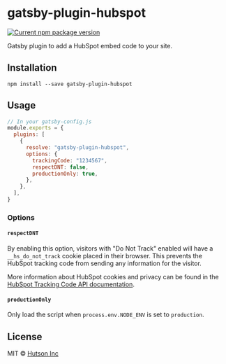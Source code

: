 # gatsby-plugin-hubspot

[![Current npm package version](https://img.shields.io/npm/v/gatsby-plugin-hubspot.svg)](https://www.npmjs.com/package/gatsby-plugin-hubspot)

Gatsby plugin to add a HubSpot embed code to your site.

## Installation

`npm install --save gatsby-plugin-hubspot`

## Usage

```js
// In your gatsby-config.js
module.exports = {
  plugins: [
    {
      resolve: "gatsby-plugin-hubspot",
      options: {
        trackingCode: "1234567",
        respectDNT: false,
        productionOnly: true,
      },
    },
  ],
}
```

### Options

#### `respectDNT`

By enabling this option, visitors with "Do Not Track" enabled will have a `__hs_do_not_track` cookie
placed in their browser. This prevents the HubSpot tracking code from sending any information for
the visitor.

More information about HubSpot cookies and privacy can be found in the
[HubSpot Tracking Code API documentation](https://developers.hubspot.com/docs/methods/tracking_code_api/tracking_code_overview).

#### `productionOnly`

Only load the script when `process.env.NODE_ENV` is set to `production`.

## License

MIT © [Hutson Inc](https://www.hutsoninc.com)
